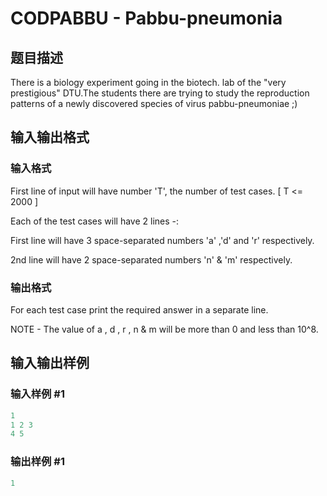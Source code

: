 # CODPABBU - Pabbu-pneumonia

## 题目描述

There is a biology experiment going in the biotech. lab of the "very prestigious" DTU.The students there are trying to study the reproduction patterns of a newly discovered species of virus pabbu-pneumoniae ;)

## 输入输出格式

### 输入格式

First line of input will have number 'T', the number of test cases. \[ T <= 2000 \]

Each of the test cases will have 2 lines -:

First line will have 3 space-separated numbers 'a' ,'d' and 'r' respectively.

2nd line will have 2 space-separated numbers 'n' & 'm' respectively.

### 输出格式

For each test case print the required answer in a separate line.

NOTE - The value of a , d , r , n & m will be more than 0 and less than 10^8.

## 输入输出样例

### 输入样例 #1

```cpp
1
1 2 3
4 5
```


### 输出样例 #1

```cpp
1
```


